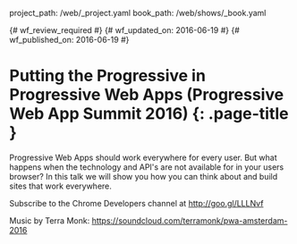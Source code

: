 project_path: /web/_project.yaml
book_path: /web/shows/_book.yaml

{# wf_review_required #}
{# wf_updated_on: 2016-06-19 #}
{# wf_published_on: 2016-06-19 #}

# Putting the Progressive in Progressive Web Apps (Progressive Web App Summit 2016) {: .page-title }

Progressive Web Apps should work everywhere for every user. But what happens when the technology and API's are not available for in your users browser? In this talk we will show you how you can think about and build sites that work everywhere.

Subscribe to the Chrome Developers channel at http://goo.gl/LLLNvf

Music by Terra Monk: https://soundcloud.com/terramonk/pwa-amsterdam-2016
